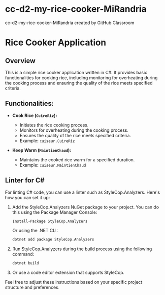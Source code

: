 # cc-d2-my-rice-cooker-MiRandria
cc-d2-my-rice-cooker-MiRandria created by GitHub Classroom
# Rice Cooker Application

## Overview

This is a simple rice cooker application written in C#. It provides basic functionalities for cooking rice, including monitoring for overheating during the cooking process and ensuring the quality of the rice meets specified criteria.

## Functionalities:

- **Cook Rice (`CuireRiz`):**
  - Initiates the rice cooking process.
  - Monitors for overheating during the cooking process.
  - Ensures the quality of the rice meets specified criteria.
  - Example: `cuiseur.CuireRiz`

- **Keep Warm (`MaintienChaud`):**
  - Maintains the cooked rice warm for a specified duration.
  - Example: `cuiseur.MaintienChaud`

## Linter for C#

For linting C# code, you can use a linter such as StyleCop.Analyzers. Here's how you can set it up:

1. Add the StyleCop.Analyzers NuGet package to your project. You can do this using the Package Manager Console:

    ```bash
    Install-Package StyleCop.Analyzers
    ```

    Or using the .NET CLI:

    ```bash
    dotnet add package StyleCop.Analyzers
    ```

2. Run StyleCop.Analyzers during the build process using the following command:

    ```bash
    dotnet build
    ```

3. Or use a code editor extension that supports StyleCop.

Feel free to adjust these instructions based on your specific project structure and preferences.
